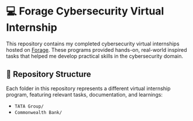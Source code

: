 # 💻 Forage Cybersecurity Virtual Internship

This repository contains my completed cybersecurity virtual internships hosted on [Forage](https://www.theforage.com/). These programs provided hands-on, real-world inspired tasks that helped me develop practical skills in the cybersecurity domain.

## 📂 Repository Structure

Each folder in this repository represents a different virtual internship program, featuring relevant tasks, documentation, and learnings:

- `TATA Group/`
- `Commonwealth Bank/`
